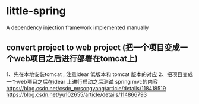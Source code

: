 # little-spring
A dependency injection framework implemented manually

## convert project to web project (把一个项目变成一个web项目之后进行部署在tomcat上)
1、先在本地安装tomcat , 注意idear 低版本和 tomcat 版本的对应
2、把项目变成一个web项目之后在idear 上进行启动之后测试 spring mvc的内容
    https://blog.csdn.net/csdn_mrsongyang/article/details/118418519
    https://blog.csdn.net/yu102655/article/details/114866793

